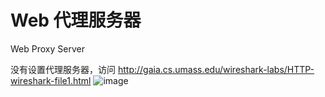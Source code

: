 # Web 代理服务器

Web	Proxy	Server




没有设置代理服务器，访问 http://gaia.cs.umass.edu/wireshark-labs/HTTP-wireshark-file1.html
![image](https://user-images.githubusercontent.com/58134113/209283096-c5cad9c7-6b26-4d8c-a3cb-87176ce0c3d5.png)


